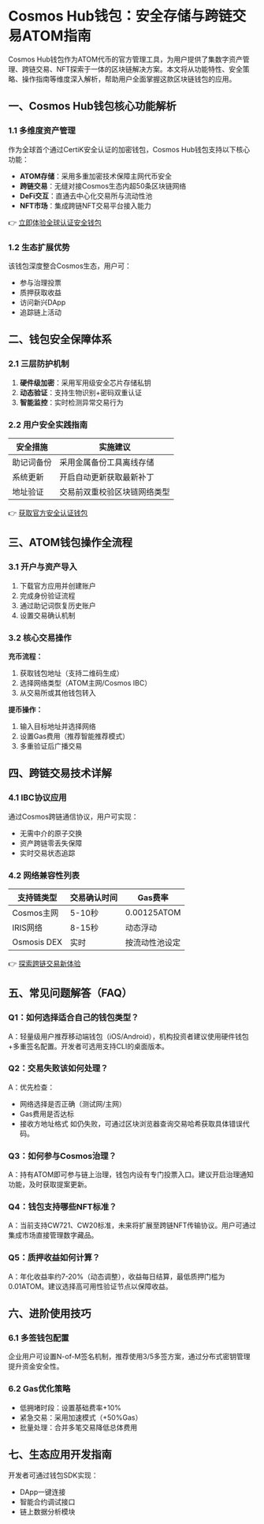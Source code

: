 # Cosmos Hub钱包：安全存储与跨链交易ATOM指南

Cosmos Hub钱包作为ATOM代币的官方管理工具，为用户提供了集数字资产管理、跨链交易、NFT探索于一体的区块链解决方案。本文将从功能特性、安全策略、操作指南等维度深入解析，帮助用户全面掌握这款区块链钱包的应用。

## 一、Cosmos Hub钱包核心功能解析

### 1.1 多维度资产管理
作为全球首个通过CertiK安全认证的加密钱包，Cosmos Hub钱包支持以下核心功能：
- **ATOM存储**：采用多重加密技术保障主网代币安全
- **跨链交易**：无缝对接Cosmos生态内超50条区块链网络
- **DeFi交互**：直通去中心化交易所与流动性池
- **NFT市场**：集成跨链NFT交易平台接入能力

👉 [立即体验全球认证安全钱包](https://bit.ly/okx_welcome)

### 1.2 生态扩展优势
该钱包深度整合Cosmos生态，用户可：
- 参与治理投票
- 质押获取收益
- 访问新兴DApp
- 追踪链上活动

## 二、钱包安全保障体系

### 2.1 三层防护机制
1. **硬件级加密**：采用军用级安全芯片存储私钥
2. **动态验证**：支持生物识别+密码双重认证
3. **智能监控**：实时检测异常交易行为

### 2.2 用户安全实践指南
| 安全措施        | 实施建议                  |
|-----------------|-------------------------|
| 助记词备份      | 采用金属备份工具离线存储    |
| 系统更新        | 开启自动更新获取最新补丁    |
| 地址验证        | 交易前双重校验区块链网络类型 |

👉 [获取官方安全认证钱包](https://bit.ly/okx_welcome)

## 三、ATOM钱包操作全流程

### 3.1 开户与资产导入
1. 下载官方应用并创建账户
2. 完成身份验证流程
3. 通过助记词恢复历史账户
4. 设置交易确认机制

### 3.2 核心交易操作
**充币流程：**
1. 获取钱包地址（支持二维码生成）
2. 选择网络类型（ATOM主网/Cosmos IBC）
3. 从交易所或其他钱包转入

**提币操作：**
1. 输入目标地址并选择网络
2. 设置Gas费用（推荐智能推荐模式）
3. 多重验证后广播交易

## 四、跨链交易技术详解

### 4.1 IBC协议应用
通过Cosmos跨链通信协议，用户可实现：
- 无需中介的原子交换
- 资产跨链零丢失保障
- 实时交易状态追踪

### 4.2 网络兼容性列表
| 支持链类型     | 交易确认时间 | Gas费率 |
|--------------|------------|--------|
| Cosmos主网     | 5-10秒      | 0.00125ATOM |
| IRIS网络       | 8-15秒      | 动态浮动 |
| Osmosis DEX    | 实时        | 按流动性池设定 |

👉 [探索跨链交易新体验](https://bit.ly/okx_welcome)

## 五、常见问题解答（FAQ）

### Q1：如何选择适合自己的钱包类型？
A：轻量级用户推荐移动端钱包（iOS/Android），机构投资者建议使用硬件钱包+多重签名配置。开发者可选用支持CLI的桌面版本。

### Q2：交易失败该如何处理？
A：优先检查：
- 网络选择是否正确（测试网/主网）
- Gas费用是否达标
- 接收方地址格式
如仍失败，可通过区块浏览器查询交易哈希获取具体错误代码。

### Q3：如何参与Cosmos治理？
A：持有ATOM即可参与链上治理，钱包内设有专门投票入口。建议开启治理通知功能，及时获取提案更新。

### Q4：钱包支持哪些NFT标准？
A：当前支持CW721、CW20标准，未来将扩展至跨链NFT传输协议。用户可通过集成市场直接管理数字藏品。

### Q5：质押收益如何计算？
A：年化收益率约7-20%（动态调整），收益每日结算，最低质押门槛为0.01ATOM。建议选择高可用性验证节点以保障收益。

## 六、进阶使用技巧

### 6.1 多签钱包配置
企业用户可设置N-of-M签名机制，推荐使用3/5多签方案，通过分布式密钥管理提升资金安全性。

### 6.2 Gas优化策略
- 低拥堵时段：设置基础费率+10%
- 紧急交易：采用加速模式（+50%Gas）
- 批量处理：合并多笔交易降低总体费用

## 七、生态应用开发指南

开发者可通过钱包SDK实现：
- DApp一键连接
- 智能合约调试接口
- 链上数据分析模块